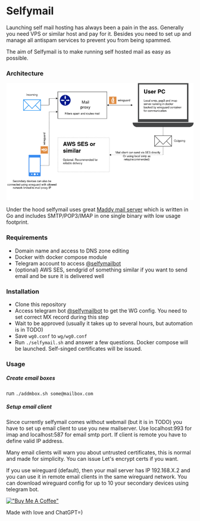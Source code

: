 # Selfymail

Launching self mail hosting has always been a pain in the ass. Generally you need VPS or similar host and pay for it. Besides you need to set up and manage all antispam services to prevent you from being spammed. 

The aim of Selfymail is to make running self hosted mail as easy as possible.

### Architecture

![](Selfymail.drawio.png)


Under the hood selfymail uses great [Maddy mail server](https://maddy.email/) which is written in Go and includes SMTP/POP3/IMAP in one single binary with low usage footprint.

### Requirements

* Domain name and access to DNS zone editing
* Docker with docker compose module
* Telegram account to access [@selfymailbot](https://t.me/selfymailbot)
* (optional) AWS SES, sendgrid of something similar if you want to send email and be sure it is delivered well

### Installation

* Clone this repository
* Access telegram bot [@selfymailbot](https://t.me/selfymailbot) to get the WG config. You need to set correct MX record during this step
* Wait to be approved (usually it takes up to several hours, but automation is in TODO)
* Save `wg0.conf` to `wg/wg0.conf`
* Run `./selfymail.sh` and answer a few questions. Docker compose will be launched. Self-singed certificates will be issued.

### Usage

##### Create email boxes

run `./addmbox.sh some@mailbox.com`

##### Setup email client
Since currently selfymail comes without webmail (but it is in TODO) you have to set up email client to use you new mailserver.
Use localhost:993 for imap and localhost:587 for email smtp port. If client is remote you have to define valid IP address.

Many email clients will warn you about untrusted certificates, this is normal and made for simplicity. You can issue Let's encrypt certs if you want.

If you use wireguard (default), then your mail server has IP  192.168.X.2 and you can use it in remote email clients in the same wireguard network. 
You can download wireguard config for up to 10 your secondary devices using telegram bot.


[!["Buy Me A Coffee"](https://cdn.buymeacoffee.com/buttons/v2/default-yellow.png)](https://www.buymeacoffee.com/rooty)

Made with love and ChatGPT=)
